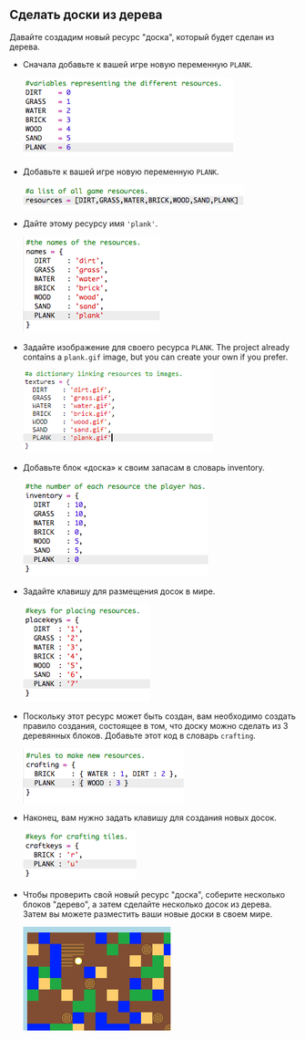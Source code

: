 ## Сделать доски из дерева

Давайте создадим новый ресурс "доска", который будет сделан из дерева.

+ Сначала добавьте к вашей игре новую переменную `PLANK`.
    
    ![screenshot](images/craft-plank-const.png)

+ Добавьте к вашей игре новую переменную `PLANK`.
    
    ![screenshot](images/craft-plank-resources.png)

+ Дайте этому ресурсу имя `'plank'`.
    
    ![screenshot](images/craft-plank-names.png)

+ Задайте изображение для своего ресурса `PLANK`. The project already contains a `plank.gif` image, but you can create your own if you prefer.
    
    ![screenshot](images/craft-plank-textures.png)

+ Добавьте блок «доска» к своим запасам в словарь inventory.
    
    ![screenshot](images/craft-plank-inventory.png)

+ Задайте клавишу для размещения досок в мире.
    
    ![screenshot](images/craft-plank-placekeys.png)

+ Поскольку этот ресурс может быть создан, вам необходимо создать правило создания, состоящее в том, что доску можно сделать из 3 деревянных блоков. Добавьте этот код в словарь `crafting`.
    
    ![screenshot](images/craft-plank-crafting.png)

+ Наконец, вам нужно задать клавишу для создания новых досок.
    
    ![screenshot](images/craft-plank-craftkeys.png)

+ Чтобы проверить свой новый ресурс "доска", соберите несколько блоков "дерево", а затем сделайте несколько досок из дерева. Затем вы можете разместить ваши новые доски в своем мире.
    
    ![screenshot](images/craft-plank-test.png)